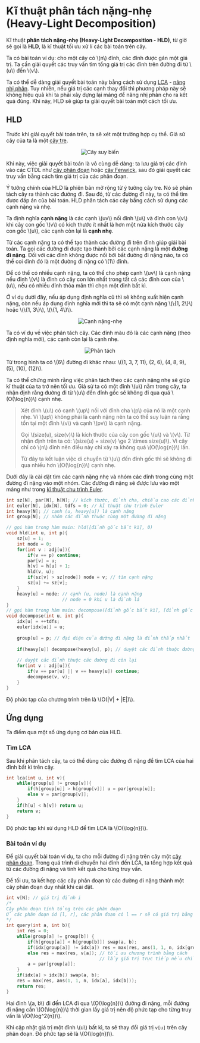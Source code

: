 # Kĩ thuật phân tách nặng-nhẹ (Heavy-Light Decomposition)

Kĩ thuật **phân tách nặng-nhẹ (Heavy-Light Decomposition - HLD)**, từ giờ sẽ gọi là **HLD**, là kĩ thuật tối ưu xử lí các bài toán trên cây. 

Ta có bài toán ví dụ: cho một cây có \\(n\\) đỉnh, các đỉnh được gán một giá trị. Ta cần giải quyết các truy vấn tìm tổng giá trị các đỉnh trên đường đi từ \\(u\\) đến \\(v\\). 

Ta có thể dễ dàng giải quyết bài toán này bằng cách sử dụng [LCA](lca.md) - [nâng nhị phân](lca.md#nâng-nhị-phân). Tuy nhiên, nếu giá trị các cạnh thay đổi thì phương pháp này sẽ không hiệu quả khi ta phải xây dựng lại mảng để nâng nhị phân cho ra kết quả đúng. Khi này, HLD sẽ giúp ta giải quyết bài toán một cách tối ưu.

## HLD

Trước khi giải quyết bài toán trên, ta sẽ xét một trường hợp cụ thể. Giả sử cây của ta là một [cây tre](tree.md#cây-suy-biến). 

<center>
<img src="../images/degenerate_tree.png" alt="Cây suy biến">
</center>

Khi này, việc giải quyết bài toán là vô cùng dễ dàng: ta lưu giá trị các đỉnh vào các CTDL như [cây phân đoạn](../data-structures/segment-tree.md) hoặc [cây Fenwick](../data-structures/fenwick.md), sau đó giải quyết các truy vấn bằng cách tìm giá trị của các phân đoạn.

Ý tưởng chính của HLD là phiên bản mở rộng từ ý tưởng cây tre. Nó sẽ phân tách cây ra thành các đường đi. Sau đó, từ các đường đi này, ta có thể tìm được đáp án của bài toán. HLD phân tách các cây bằng cách sử dụng các cạnh nặng và nhẹ. 

Ta định nghĩa **cạnh nặng** là các cạnh \\(uv\\) nối đỉnh \\(u\\) và đỉnh con \\(v\\) khi cây con gốc \\(v\\) có kích thước ít nhất là hơn một nửa kích thước cây con gốc \\(u\\), các cạnh còn lại là **cạnh nhẹ**.

Từ các cạnh nặng ta có thể tạo thành các đường đi trên đỉnh giúp giải bài toán. Ta gọi các đường đi được tạo thành bởi các cạnh nặng là một **đường đi nặng**. Đối với các đỉnh không được nối bởi bất đường đi nặng nào, ta có thể coi đỉnh đó là một đường đi nặng có \\(1\\) đỉnh.

Để có thể có nhiều cạnh nặng, ta có thể cho phép cạnh \\(uv\\) là cạnh nặng nếu đỉnh \\(v\\) là đỉnh có cây con lớn nhất trong tất cả các đỉnh con của \\(u\\), nếu có nhiều đỉnh thỏa mãn thì chọn một đỉnh bất kì.

Ở ví dụ dưới đây, nếu áp dụng định nghĩa cũ thì sẽ không xuất hiện cạnh nặng, còn nếu áp dụng định nghĩa mới thì ta sẽ có một cạnh nặng \\(\\{1, 2\\}\\) hoặc \\(\\{1, 3\\}\\), \\(\\{1, 4\\}\\).

<center>
<img src="../images/heavy_light_edge.png" alt="Cạnh nặng-nhẹ">
</center>

Ta có ví dụ về việc phân tách cây. Các đỉnh màu đỏ là các cạnh nặng (theo định nghĩa mới), các cạnh còn lại là cạnh nhẹ.	

<center>
<img src="../images/hld.png" alt="Phân tách">
</center>

Từ trong hình ta có \\(6\\) đường đi khác nhau: \\((1, 3, 7, 11), (2, 6), (4, 8, 9), (5), (10), (12)\\).

Ta có thể chứng minh rằng việc phân tách theo các cạnh nặng nhẹ sẽ giúp kĩ thuật của ta trở nên tối ưu. Giả sử ta có một đỉnh \\(u\\) nằm trong cây, ta nhận định rằng đường đi từ \\(u\\) đến đỉnh gốc sẽ không đi qua quá \\(O(\log{n})\\) cạnh nhẹ.

> Xét đỉnh \\(u\\) có cạnh \\(up\\) nối với đỉnh cha \\(p\\) của nó là một cạnh nhẹ. Vì \\(up\\) không phải là cạnh nặng nên ta có thể suy luận ra rằng tồn tại một đỉnh \\(v\\) và cạnh \\(pv\\) là cạnh nặng. 
> 
> Gọi \\(size(u), size(v)\\) là kích thước của cây con gốc \\(u\\) và \\(v\\). Từ nhận định trên ta có: \\(size(u) + size(v) \ge 2 \times size(u)\\). Vì cây chỉ có \\(n\\) đỉnh nên điều này chỉ xảy ra không quá \\(O(\log{n})\\) lần.
>
> Từ đây ta kết luận việc di chuyển từ \\(u\\) đến đỉnh gốc thì sẽ không đi qua nhiều hơn \\(O(\log{n})\\) cạnh nhẹ.

Dưới đây là cài đặt tìm các cạnh nặng nhẹ và nhóm các đỉnh trong cùng một đường đi nặng vào một nhóm. Các đường đi nặng sẽ được lưu vào một mảng như trong [kĩ thuật chu trình Euler](euler-tour-technique.md#truy-vấn-các-cây-con).

```C++
int sz[N], par[N], h[N]; // kích thước, đỉnh cha, chiều cao các đỉnh
int euler[N], idx[N], tdfs = 0; // kĩ thuật chu trình Euler
int heavy[N]; // cạnh (u, heavy[u]) là cạnh nặng
int group[N]; // nhóm các đỉnh thuộc cùng một đường đi nặng

// gọi hàm trong hàm main: hld([đỉnh gốc bất kì], 0)
void hld(int u, int p){
	sz[u] = 1;
	int node = 0;
	for(int v : adj[u]){
		if(v == p) continue;
		par[v] = u;
		h[v] = h[u] + 1;
		hld(v, u);
		if(sz[v] > sz[node]) node = v; // tìm cạnh nặng
		sz[u] += sz[v];
	}
	heavy[u] = node; // cạnh (u, node) là cạnh nặng
					 // node = 0 khi u là đỉnh lá
}
// gọi hàm trong hàm main: decompose([đỉnh gốc bất kì], [đỉnh gốc bất kì])
void decompose(int u, int p){
	idx[u] = ++tdfs; 
	euler[idx[u]] = u;
	
	group[u] = p; // đại diện của đường đi nặng là đỉnh thấp nhất
	
	if(heavy[u]) decompose(heavy[u], p); // duyệt các đỉnh thuộc đường đi nặng
	
	// duyệt các đỉnh thuộc các đường đi còn lại
	for(int v : adj[u]){
		if(v == par[u] || v == heavy[u]) continue;
		decompose(v, v);
	}
}
```

Độ phức tạp của chương trình trên là \\(O(|V| + |E|)\\).

## Ứng dụng

Ta điểm qua một số ứng dụng cơ bản của HLD.

### Tìm LCA

Sau khi phân tách cây, ta có thể dùng các đường đi nặng để tìm LCA của hai đỉnh bất kì trên cậy.

```C++
int lca(int u, int v){
	while(group[u] != group[v]){
		if(h[group[u]] > h[group[v]]) u = par[group[u]];
		else v = par[group[v]];
	}
	if(h[u] < h[v]) return u;
	return v;
}
```

Độ phức tạp khi sử dụng HLD để tìm LCA là \\(O(\log{n})\\).

### Bài toán ví dụ

Để giải quyết bài toán ví dụ, ta cho mỗi đường đi nặng trên cây một [cây phân đoạn](../data-structures/segment-tree.md). Trong quá trình di chuyển hai đỉnh đến LCA, ta tổng hợp kết quả từ các đường đi nặng và tính kết quả cho từng truy vấn. 

Để tối ưu, ta kết hợp các cây phân đoạn từ các đường đi nặng thành một cây phân đoạn duy nhất khi cài đặt.

```C++
int v[N]; // giá trị đỉnh i
/*
Cây phân đoạn tính tổng trên các phân đoạn
Ở các phân đoạn id [l, r], các phân đoạn có l == r sẽ có giá trị bằng v[euler[l]]
*/
int query(int a, int b){
	int res = 0;
	while(group[a] != group[b]) {
		if(h[group[a]] < h[group[b]]) swap(a, b);
		if(idx[group[a]] != idx[a]) res = max(res, ans(1, 1, n, idx[group[a]], idx[a]));
		else res = max(res, v[a]); // tối ưu chương trình bằng cách 
								   // lấy giá trị trực tiếp nếu chỉ có 1 phần từ
		a = par[group[a]];
	}
	if(idx[a] > idx[b]) swap(a, b);
	res = max(res, ans(1, 1, n, idx[a], idx[b]));
	return res;
}
```

Hai đỉnh \\(a, b\\) đi đến LCA đi qua \\(O(\log{n})\\) đường đi nặng, mỗi đường đi nặng cần \\(O(\log{n})\\) thời gian lấy giá trị nên độ phức tạp cho từng truy vấn là \\(O(\log^2{n})\\).

Khi cập nhật giá trị một đỉnh \\(u\\) bất kì, ta sẽ thay đổi giá trị `v[u]` trên cây phân đoạn. Đô phức tạp sẽ là \\(O(\log{n})\\).
